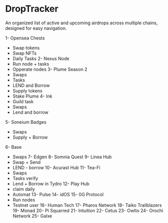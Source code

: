 # DropTracker
An organized list of active and upcoming airdrops across multiple chains, designed for easy navigation.

1- Opensea Chests
 - Swap tokens
 - Swap NFTs
 - Daily Tasks 
2- Nexus Node
- Run node + tasks
- Opperate nodes
3- Plume Season 2
- Swaps
- Tasks
- LEND and Borrow
- Supply tokens
- Stake Plume
4- Ink
- Guild task
- Swaps
- Lend and borrow

5- Soneium Badges
- Swaps 
- Supply + Borrow

6- Base 
- Swaps
7- Edgen 
8- Somnia Quest
9- Linea Hub
- Swap + Send
- LEND - borrow
10- Acurast Hub
11- Tea-Fi
- Swaps 
- Tasks verify
- Lend + Borrow in Tydro
12- Play Hub
- claim daily
- Automat 
13- Pulse 
14- idOS
15- 0G Protocol
- Run nodes
- Testnet user
16- Human Tech
17- Pharos Network
18- Taiko Trailblazers
19- Monad
20- Pi Squarred
21- Intuition
22- Cetus
23- Owlto
24- Orochi Network
25- Galxe
